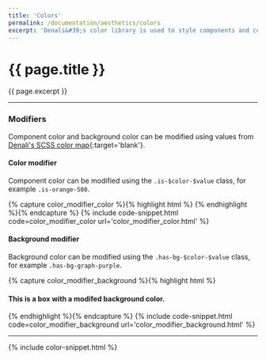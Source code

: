 ```yaml
---
title: 'Colors'
permalink: /documentation/aesthetics/colors
excerpt: 'Denali&#39;s color library is used to style components and convey meaning.'
---
```


# {{ page.title }}

{{ page.excerpt }}


***

### Modifiers
Component color and background color can be modified using values from [Denali&#39;s SCSS color map](https://github.com/denali-design/denali-css/blob/master/scss/maps/color-maps.scss){:target='blank'}.
#### Color modifier
Component color can be modified using the `.is-$color-$value` class, for example `.is-orange-500`.

{% capture color_modifier_color %}{% highlight html %}
<i class="d-icon d-user-profile-circle is-medium is-orange-500"></i>
{% endhighlight %}{% endcapture %}
{% include code-snippet.html code=color_modifier_color url='color_modifier_color.html' %}

#### Background modifier
Background color can be modified using the `.has-bg-$color-$value` class, for example `.has-bg-graph-purple`.

{% capture color_modifier_background %}{% highlight html %}
<div class="box has-bg-graph-purple">
  <h4 class="is-grey-100">This is a box with a modifed background color.</h4>
</div>
{% endhighlight %}{% endcapture %}
{% include code-snippet.html code=color_modifier_background url='color_modifier_background.html' %}


***


{% include color-snippet.html %}
